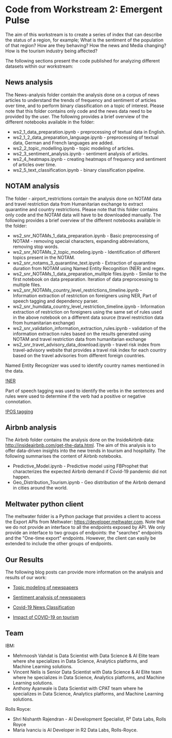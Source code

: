 # Code from Workstream 2: Emergent Pulse 

The aim of this workstream is to create a series of index that can describe the status of a region, for example; What is the sentiment of the population of that region? How are they behaving? How the news and Media changing? How is the tourism industry being affected?

The following sections present the code published for analyzing different datasets within our workstream: 

## News analysis

The News-analysis folder contain the analysis done on a corpus of news articles to understand the trends of frequency and sentiment of articles over time, and to perform binary classification on a topic of interest. Please note that this folder contains only code and the news data need to be provided by the user.  The following provides a brief overview of the different notebooks available in the folder:

* ws2_1_data_preparation.ipynb - preprocessing of textual data in English.
* ws2_1_2_data_preparation_language.ipynb - preprocessing of textual data, German and French languages are added.
* ws2_2_topic_modelling.ipynb - topic modeling of articles.
* ws2_3_sentiment_analysis.ipynb - sentiment analysis of articles.
* ws2_4_heatmaps.ipynb - creating heatmaps of frequency and sentiment of articles over time.
* ws2_5_text_classification.ipynb - binary classification pipeline.

## NOTAM analysis

The folder - airport_restrictions contain the analysis done on NOTAM data and travel restriction data from Humanitarian exchange to extract quarantine and country restrictions. Please note that this folder contains only code and the NOTAM data will have to be downloaded manually. The following provides a brief overview of the different notebooks available in the folder:

* ws2_snr_NOTAMs_1_data_preparation.ipynb - Basic preprocessing of NOTAM - removing special characters, expanding abbreviations, removing stop words.
* ws2_snr_NOTAMs_2_topic_modeling.ipynb -  Identification of different topics present in the NOTAM.
* ws2_snr_notams_3_quarantine_text.ipynb -  Extraction of quarantine duration from NOTAM using Named Entity Recognition (NER) and regex.
* ws2_snr_NOTAMs_1_data_preparation_mulitple files.ipynb - Similar to the first notebook on data preparation. Iteration of data preprocessing to multiple files.
* ws2_snr_NOTAMs_country_level_restrictions_timeline.ipynb - Information extraction of restriction on foreigners using NER, Part of speech tagging and dependency parser.
* ws2_snr_humdata_country_level_restriction_timeline.ipynb - Information extraction of restriction on foreigners using the same set of rules used in the above notebook on a different data source (travel restriction data from humanitarian exchange)
* ws2_snr_validation_information_extraction_rules.ipynb - validation of the information extraction rules based on the results generated using NOTAM and travel restriction data from humanitarian exchange
* ws2_snr_travel_advisory_data_download.ipynb - travel risk index from travel-advisory website that provides a travel risk index for each country based on the travel advisories from different foreign countries.

Named Entity Recognizer was used to identify country names mentioned in the data.

[!NER](restrictions_ner.png)

Part of speech tagging was used to identify the verbs in the sentences and rules were used to determine if the verb had a positive or negative connotation.

[!POS tagging](restrictions_pos_tagging.png)

## Airbnb analysis

The Airbnb folder contains the analysis done on the InsideAirbnb data: http://insideairbnb.com/get-the-data.html. The aim of this analysis is to offer data-driven insights into the new trends in tourism and hospitality. The following summarises the content of Airbnb notebooks.

* Predictive_Model.ipynb - Predictive model using FBProphet that characterizes the expected Airbnb demand if Covid-19 pandemic did not happen. 
* Geo_Distribution_Tourism.ipynb - Geo distribution of the Airbnb demand in cities around the world.

## Meltwater python client

The meltwater folder is a Python package that provides a client to access the Export APIs from Meltwater: https://developer.meltwater.com. Note that we do not provide an interface to all the endpoints exposed by API. We only provide an interface to two groups of endpoints: the "searches" endpoints and the "One-time export" endpoints. However, the client can easily be extended to include the other groups of endpoints. 

## Our Results
The following blog posts can provide more information on the analysis and results of our work:

* [Topic modeling of newspapers](https://emergentalliance.org/?p=1628)

* [Sentiment analysis of newspapers](https://emergentalliance.org/?p=1638)

* [Covid-19 News Classification](https://emergentalliance.org/?p=1669)

* [Impact of COVID-19 on tourism](https://emergentalliance.org/?p=1680)
 
## Team

IBM:
* Mehrnoosh Vahdat is Data Scientist with Data Science & AI Elite team where she specializes in Data Science, Analytics platforms, and Machine Learning solutions.
* Vincent Nelis is Senior Data Scientist with Data Science & AI Elite team where he specializes in Data Science, Analytics platforms, and Machine Learning solutions.
* Anthony Ayanwale is Data Scientist with CPAT team where he specializes in Data Science, Analytics platforms, and Machine Learning solutions.   

Rolls Royce:
* Shri Nishanth Rajendran - AI Development Specialist, R² Data Labs, Rolls Royce
* Maria Ivanciu is AI Developer in R2 Data Labs, Rolls-Royce. 

